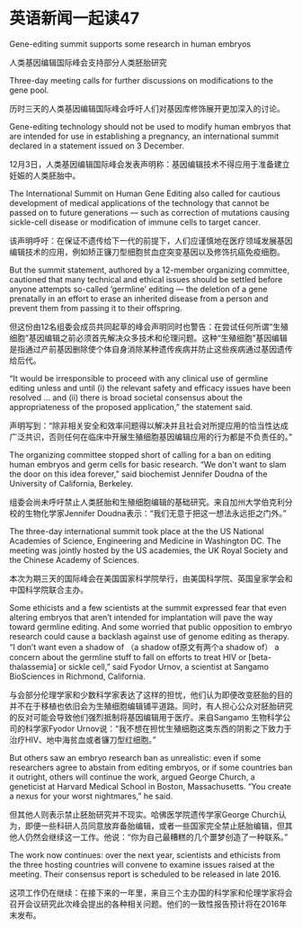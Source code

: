 # 英语新闻一起读47

‌‌‌Gene-editing summit supports some research in human embryos

人类基因编辑国际峰会支持部分人类胚胎研究

Three-day meeting calls for further discussions on modifications to the gene pool.

历时三天的人类基因编辑国际峰会呼吁人们对基因库修饰展开更加深入的讨论。

Gene-editing technology should not be used to modify human embryos that are intended for use in establishing a pregnancy, an international summit declared in a statement issued on 3 December.

12月3日，人类基因编辑国际峰会发表声明称：基因编辑技术不得应用于准备建立妊娠的人类胚胎中。

The International Summit on Human Gene Editing also called for cautious development of medical applications of the technology that cannot be passed on to future generations — such as correction of mutations causing sickle-cell disease or modification of immune cells to target cancer.

该声明呼吁：在保证不遗传给下一代的前提下，人们应谨慎地在医疗领域发展基因编辑技术的应用，例如矫正镰刀型细胞贫血症突变基因以及修饰抗癌免疫细胞。

But the summit statement, authored by a 12-member organizing committee, cautioned that many technical and ethical issues should be settled before anyone attempts so-called ‘germline’ editing — the deletion of a gene prenatally in an effort to erase an inherited disease from a person and prevent them from passing it to their offspring.

但这份由12名组委会成员共同起草的峰会声明同时也警告：在尝试任何所谓“生殖细胞”基因编辑之前必须首先解决众多技术和伦理问题。这种“生殖细胞”基因编辑是指通过产前基因删除使个体自身消除某种遗传疾病并防止这些疾病通过基因遗传给后代。

“It would be irresponsible to proceed with any clinical use of germline editing unless and until (i) the relevant safety and efficacy issues have been resolved … and (ii) there is broad societal consensus about the appropriateness of the proposed application,” the statement said.

声明写到：“除非相关安全和效率问题得以解决并且社会对所提应用的恰当性达成广泛共识，否则任何在临床中开展生殖细胞基因编辑应用的行为都是不负责任的。”

The organizing committee stopped short of calling for a ban on editing human embryos and germ cells for basic research. “We don't want to slam the door on this idea forever,” said biochemist Jennifer Doudna of the University of California, Berkeley.

组委会尚未呼吁禁止人类胚胎和生殖细胞编辑的基础研究。来自加州大学伯克利分校的生物化学家Jennifer Doudna表示：“我们无意于把这一想法永远拒之门外。”

The three-day international summit took place at the the US National Academies of Science, Engineering and Medicine in Washington DC. The meeting was jointly hosted by the US academies, the UK Royal Society and the Chinese Academy of Sciences.

本次为期三天的国际峰会在美国国家科学院举行，由美国科学院、英国皇家学会和中国科学院联合主办。

Some ethicists and a few scientists at the summit expressed fear that even altering embryos that aren’t intended for implantation will pave the way toward germline editing. And some worried that public opposition to embryo research could cause a backlash against use of genome editing as therapy. “I don’t want even a shadow of （a shadow of原文有两个a shadow of） a concern about the germline stuff to fall on efforts to treat HIV or [beta-thalassemia] or sickle cell,” said Fyodor Urnov, a scientist at Sangamo BioSciences in Richmond, California.

与会部分伦理学家和少数科学家表达了这样的担忧，他们认为即便改变胚胎的目的并不在于移植也依旧会为生殖细胞编辑铺平道路。同时，有人担心公众对胚胎研究的反对可能会导致他们强烈抵制将基因编辑用于医疗。来自Sangamo 生物科学公司的科学家Fyodor Urnov说：“我不想在担忧生殖细胞这类东西的阴影之下致力于治疗HIV、地中海贫血或者镰刀型红细胞。”

But others saw an embryo research ban as unrealistic: even if some researchers agree to abstain from editing embryos, or if some countries ban it outright, others will continue the work, argued George Church, a geneticist at Harvard Medical School in Boston, Massachusetts. “You create a nexus for your worst nightmares,” he said.

但其他人则表示禁止胚胎研究并不现实。哈佛医学院遗传学家George Church认为，即便一些科研人员同意放弃备胎编辑，或者一些国家完全禁止胚胎编辑，但其他人仍然会继续这一工作。他说：“你为自己最糟糕的几个噩梦创造了一种联系。”

The work now continues: over the next year, scientists and ethicists from the three hosting countries will convene to examine issues raised at the meeting. Their consensus report is scheduled to be released in late 2016.

这项工作仍在继续：在接下来的一年里，来自三个主办国的科学家和伦理学家将会召开会议研究此次峰会提出的各种相关问题。他们的一致性报告预计将在2016年末发布。